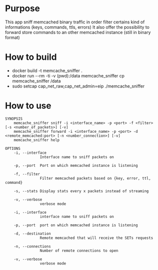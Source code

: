 # Purpose

This app sniff memcached binary traffic in order filter certains kind of informations (keys, commands, ttls, errors)
It also offer the possibility to forward store commands to an other memcached instance (still in binary format)

# How to build

- docker build -t memcache_sniffer .
- docker run --rm -ti -v (pwd):/data memcache_sniffer cp memcache_sniffer /data
- sudo setcap cap_net_raw,cap_net_admin=eip ./memcache_sniffer

# How to use

    SYNOPSIS
        memcache_sniffer sniff -i <interface_name> -p <port> -f <filter> [-s <number_of_packets>] [-v]
        memcache_sniffer forward -i <interface_name> -p <port> -d <remote_memcached:port> [-n <number_connection>] [-v]
        memcache_sniffer help

    OPTIONS
        -i, --interface
                    Interface name to sniff packets on

        -p, --port  Port on which memcached instance is listening

        -f, --filter
                    Filter memcached packets based on {key, error, ttl, command}

        -s, --stats Display stats every x packets instead of streaming

        -v, --verbose
                    verbose mode

        -i, --interface
                    interface name to sniff packets on

        -p, --port  port on which memcached instance is listening

        -d, --destination
                    Remote memcached that will receive the SETs requests

        -n, --connections
                    Number of remote connections to open

        -v, --verbose
                    verbose mode
